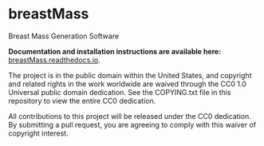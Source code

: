 # breastMass

Breast Mass Generation Software

**Documentation and installation instructions are available here:**
[breastMass.readthedocs.io](https://breastMass.readthedocs.io).

The project is in the public domain within the United States, and
copyright and related rights in the work worldwide are waived through
the CC0 1.0 Universal public domain dedication. See the COPYING.txt
file in this repository to view the entire CC0 dedication.

All contributions to this project will be released under the CC0
dedication. By submitting a pull request, you are agreeing to comply
with this waiver of copyright interest.
